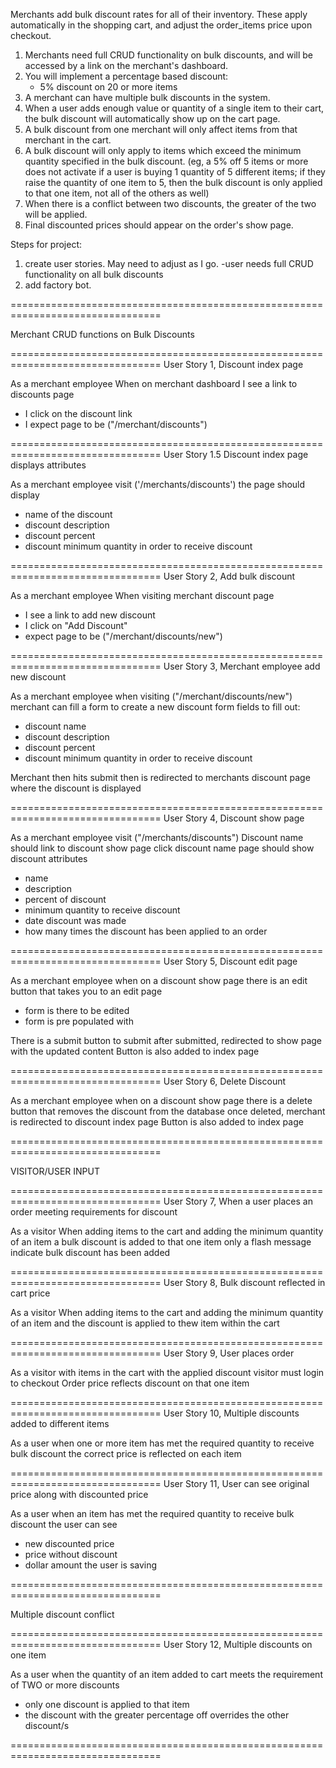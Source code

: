 Merchants add bulk discount rates for all of their inventory. These apply automatically in the shopping cart, and adjust the order_items price upon checkout.

1. Merchants need full CRUD functionality on bulk discounts, and will be accessed by a link on the merchant's dashboard.
1. You will implement a percentage based discount:
   - 5% discount on 20 or more items
1. A merchant can have multiple bulk discounts in the system.
1. When a user adds enough value or quantity of a single item to their cart, the bulk discount will automatically show up on the cart page.
1. A bulk discount from one merchant will only affect items from that merchant in the cart.
1. A bulk discount will only apply to items which exceed the minimum quantity specified in the bulk discount. (eg, a 5% off 5 items or more does not activate if a user is buying 1 quantity of 5 different items; if they raise the quantity of one item to 5, then the bulk discount is only applied to that one item, not all of the others as well)
1. When there is a conflict between two discounts, the greater of the two will be applied.
1. Final discounted prices should appear on the order's show page.


Steps for project:
1. create user stories. May need to adjust as I go.
  -user needs full CRUD functionality on all bulk discounts
1. add factory bot.


================================================================================

Merchant CRUD functions on Bulk Discounts

================================================================================
User Story 1, Discount index page

As a merchant employee
When on merchant dashboard
I see a link to discounts page
- I click on the discount link
- I expect page to be ("/merchant/discounts")


================================================================================
User Story 1.5 Discount index page displays attributes

As a merchant employee
visit ('/merchants/discounts')
the page should display
- name of the discount
- discount description
- discount percent
- discount minimum quantity in order to receive discount


================================================================================
User Story 2, Add bulk discount

As a merchant employee
When visiting merchant discount page
- I see a link to add new discount
- I click on "Add Discount"
- expect page to be ("/merchant/discounts/new")


================================================================================
User Story 3, Merchant employee add new discount

As a merchant employee
when visiting ("/merchant/discounts/new")
merchant can fill a form to create a new discount
form fields to fill out:
- discount name
- discount description
- discount percent
- discount minimum quantity in order to receive discount

Merchant then hits submit
then is redirected to merchants discount page where the discount is displayed


================================================================================
User Story 4, Discount show page

As a merchant employee
visit ("/merchants/discounts")
Discount name should link to discount show page
click discount name
page should show discount attributes
- name
- description
- percent of discount
- minimum quantity to receive discount
- date discount was made
- how many times the discount has been applied to an order


================================================================================
User Story 5, Discount edit page

As a merchant employee
when on a discount show page
there is an edit button that takes you to an edit page
- form is there to be edited
- form is pre populated with

There is a submit button to submit
after submitted, redirected to show page with the updated content
Button is also added to index page


================================================================================
User Story 6, Delete Discount

As a merchant employee
when on a discount show page
there is a delete button that removes the discount from the database
once deleted, merchant is redirected to discount index page
Button is also added to index page


================================================================================

VISITOR/USER INPUT

================================================================================
User Story 7, When a user places an order meeting requirements for discount

As a visitor
When adding items to the cart
and adding the minimum quantity of an item
a bulk discount is added to that one item only
a flash message indicate bulk discount has been added


================================================================================
User Story 8, Bulk discount reflected in cart price

As a visitor
When adding items to the cart
and adding the minimum quantity of an item
and the discount is applied to thew item within the cart


================================================================================
User Story 9, User places order

As a visitor
with items in the cart with the applied discount
visitor must login to checkout
Order price reflects discount on that one item


================================================================================
User Story 10, Multiple discounts added to different items

As a user
when one or more item has met the required quantity to receive bulk discount
the correct price is reflected on each item


================================================================================
User Story 11, User can see original price along with discounted price

As a user
when an item has met the required quantity to receive bulk discount
the user can see
- new discounted price
- price without discount
- dollar amount the user is saving


================================================================================

Multiple discount conflict

================================================================================
User Story 12, Multiple discounts on one item

As a user
when the quantity of an item added to cart
meets the requirement of TWO or more discounts
- only one discount is applied to that item
- the discount with the greater percentage off overrides the other discount/s


================================================================================
